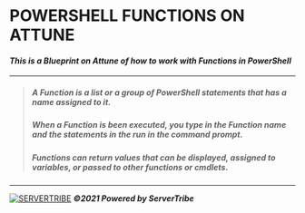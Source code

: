 # **POWERSHELL FUNCTIONS ON ATTUNE**
#### ***This is a Blueprint on Attune of how to work with Functions in PowerShell***
---
> ##### *A Function is a list or a group of PowerShell statements that has a name assigned to it.*
> ##### *When a Function is been executed, you type in the Function name and the statements in the run in the command prompt.*
> ##### *Functions can return values that can be displayed, assigned to variables, or passed to other functions or cmdlets.*
---
[![SERVERTRIBE](https://www.servertribe.com/wp-content/themes/mars/assets/images/attune_logo.svg)](https://www.servertribe.com/)
***&copy;2021 Powered by ServerTribe***
